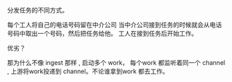 分发任务的不同方式。

每个工人将自己的电话号码留在中介公司
当中介公司接到任务的时候就会从电话号码中取出一个号码，然后把任务给他。
工人在接到任务后开始工作。

优劣？

那为什么不像 ingest 那样 , 启动多个 work， 每个work 都监听着同一个
channel , 上游将work投递到 channel。不论谁拿到work 都去工作。






